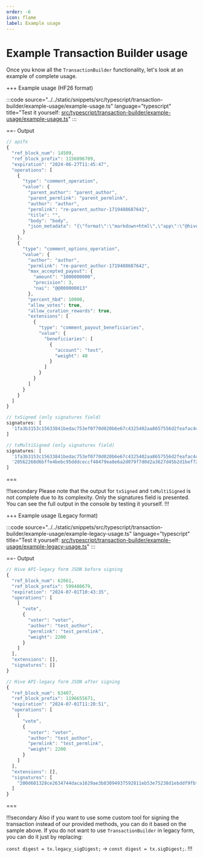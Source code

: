 ```yaml
---
order: -6
icon: flame
label: Example usage
---
```


# Example Transaction Builder usage

Once you know all the `TransactionBuilder` functionality, let's look at an example of complete usage.

+++ Example usage (HF26 format)

:::code source="../../static/snippets/src/typescript/transaction-builder/example-usage/example-usage.ts" language="typescript" title="Test it yourself: [src/typescript/transaction-builder/example-usage/example-usage.ts](https://stackblitz.com/github/openhive-network/wax-doc-snippets?file=src%2Ftypescript%2Ftransaction-builder%2Fexample-usage%2Fexample-usage.ts&startScript=test-tb-example-usage)" :::

==- Output

```javascript
// apiTx
{
  "ref_block_num": 14509,
  "ref_block_prefix": 1156896789,
  "expiration": "2024-06-27T11:45:47",
  "operations": [
    {
      "type": "comment_operation",
      "value": {
        "parent_author": "parent_author",
        "parent_permlink": "parent_permlink",
        "author": "author",
        "permlink": "re-parent_author-1719488687642",
        "title": "",
        "body": "body",
        "json_metadata": "{\"format\":\"markdown+html\",\"app\":\"@hiveio/wax/1.27.6-rc1\",\"tags\":[\"tag\"],\"description\":\"description\"}"
      }
    },
    {
      "type": "comment_options_operation",
      "value": {
        "author": "author",
        "permlink": "re-parent_author-1719488687642",
        "max_accepted_payout": {
          "amount": "1000000000",
          "precision": 3,
          "nai": "@@000000013"
        },
        "percent_hbd": 10000,
        "allow_votes": true,
        "allow_curation_rewards": true,
        "extensions": [
          {
            "type": "comment_payout_beneficiaries",
            "value": {
              "beneficiaries": [
                {
                  "account": "test",
                  "weight": 40
                }
              ]
            }
          }
        ]
      }
    }
  ]
}

// txSigned (only signatures field)
signatures: [
  '1fa3b3153c15633841bedac753ef0770d020b6e67c4325402aa8657556d2feafac4c8ed7a3a7638e0cef5d50e01e91b6a17e8740161f1fda65a9331a02b9cc0ff9'
]

// txMultiSigned (only signatures field)
signatures: [
  '1fa3b3153c15633841bedac753ef0770d020b6e67c4325402aa8657556d2feafac4c8ed7a3a7638e0cef5d50e01e91b6a17e8740161f1fda65a9331a02b9cc0ff9',
  '20562268d6bffe4bebc95dddceccf40479ea8e6a2d079f7d0d2a3627d45b2d1bef7283852299b8a1d64444f89007b90bd92714c3aec8a541906bd0754419d85980'
]
```
===

!!!secondary
Please note that the output for `txSigned` and `txMultiSigned` is not complete due to its complexity. Only the signatures field is presented. You can see the full output in the console by testing it yourself.
!!!

+++ Example usage (Legacy format)

:::code source="../../static/snippets/src/typescript/transaction-builder/example-usage/example-legacy-usage.ts" language="typescript" title="Test it yourself: [src/typescript/transaction-builder/example-usage/example-legacy-usage.ts](https://stackblitz.com/github/openhive-network/wax-doc-snippets?file=src%2Ftypescript%2Ftransaction-builder%2Fexample-usage%2Fexample-legacy-usage.ts&startScript=test-tb-example-legacy-usage)" :::

==- Output

```javascript
// Hive API-legacy form JSON before signing
{
  "ref_block_num": 62661,
  "ref_block_prefix": 599480679,
  "expiration": "2024-07-01T10:43:35",
  "operations": [
    [
      "vote",
      {
        "voter": "voter",
        "author": "test_author",
        "permlink": "test_permlink",
        "weight": 2200
      }
    ]
  ],
  "extensions": [],
  "signatures": []
}

// Hive API-legacy form JSON after signing
{
  "ref_block_num": 63407,
  "ref_block_prefix": 1196655671,
  "expiration": "2024-07-01T11:20:51",
  "operations": [
    [
      "vote",
      {
        "voter": "voter",
        "author": "test_author",
        "permlink": "test_permlink",
        "weight": 2200
      }
    ]
  ],
  "extensions": [],
  "signatures": [
    "200d601328ce2634744daca1629ae3b83094937592811eb53e75238d1ebddf9fbf4723934be2ab4ad6a0db6151fb7d6bd766289e9cca9e6a1fa258da34c2aa86f2"
  ]
}
```
===

!!!secondary
Also if you want to use some custom tool for signing the transaction instead of our provided methods, you can do it based on the sample above. If you do not want to use `TransactionBuilder` in legacy form, you can do it just by replacing:

`const digest = tx.legacy_sigDigest;` -> `const digest = tx.sigDigest;`.
!!!
